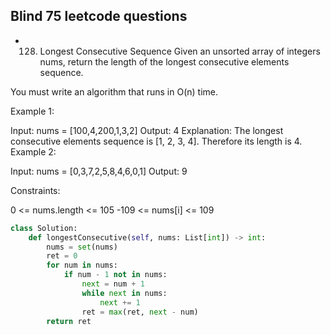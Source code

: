 ## Blind 75 leetcode questions

- 128. Longest Consecutive Sequence
Given an unsorted array of integers nums, return the length of the longest consecutive elements sequence.

You must write an algorithm that runs in O(n) time.

Example 1:

Input: nums = [100,4,200,1,3,2]
Output: 4
Explanation: The longest consecutive elements sequence is [1, 2, 3, 4]. Therefore its length is 4.
Example 2:

Input: nums = [0,3,7,2,5,8,4,6,0,1]
Output: 9
 

Constraints:

0 <= nums.length <= 105
-109 <= nums[i] <= 109

```python
class Solution:
    def longestConsecutive(self, nums: List[int]) -> int:
        nums = set(nums)
        ret = 0
        for num in nums:
            if num - 1 not in nums:
                next = num + 1
                while next in nums:
                    next += 1
                ret = max(ret, next - num)
        return ret
 
```